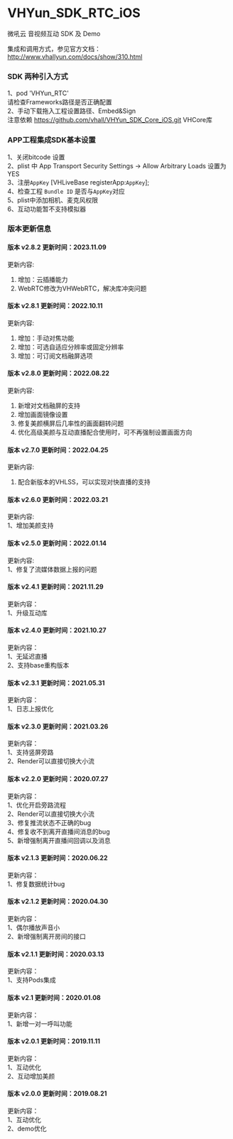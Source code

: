 # VHYun_SDK_RTC_iOS
微吼云 音视频互动 SDK 及 Demo <br>

集成和调用方式，参见官方文档：http://www.vhallyun.com/docs/show/310.html <br>

### SDK 两种引入方式
1、pod 'VHYun_RTC'<br>
  请检查Frameworks路径是否正确配置 <br>
2、手动下载拖入工程设置路径、Embed&Sign<br>
注意依赖 https://github.com/vhall/VHYun_SDK_Core_iOS.git VHCore库<br>

### APP工程集成SDK基本设置
1、关闭bitcode 设置<br>
2、plist 中 App Transport Security Settings -> Allow Arbitrary Loads 设置为YES<br>
3、注册`AppKey`  [VHLiveBase registerApp:`AppKey`]; <br>
4、检查工程 `Bundle ID` 是否与`AppKey`对应 <br>
5、plist中添加相机、麦克风权限 <br>
6、互动功能暂不支持模拟器 <br>

### 版本更新信息

#### 版本 v2.8.2 更新时间：2023.11.09
更新内容:<br>
1. 增加：云插播能力
2. WebRTC修改为VHWebRTC，解决库冲突问题


#### 版本 v2.8.1 更新时间：2022.10.11
更新内容:<br>
1. 增加：手动对焦功能
2. 增加：可选自适应分辨率或固定分辨率
3. 增加：可订阅文档融屏选项

#### 版本 v2.8.0 更新时间：2022.08.22
更新内容:<br>
1. 新增对文档融屏的支持
2. 增加画面镜像设置
3. 修复美颜横屏后几率性的画面翻转问题
4. 优化高级美颜与互动直播配合使用时，可不再强制设置画面方向

#### 版本 v2.7.0 更新时间：2022.04.25
更新内容:<br>
1. 配合新版本的VHLSS，可以实现对快直播的支持

#### 版本 v2.6.0 更新时间：2022.03.21
更新内容:<br>
1、增加美颜支持 <br>

#### 版本 v2.5.0 更新时间：2022.01.14
更新内容:<br>
1、修复了流媒体数据上报的问题 <br>

#### 版本 v2.4.1 更新时间：2021.11.29
更新内容：<br>
1、升级互动库<br>

#### 版本 v2.4.0 更新时间：2021.10.27
更新内容：<br>
1、无延迟直播<br>
2、支持base重构版本<br>

#### 版本 v2.3.1 更新时间：2021.05.31
更新内容：<br>
1、日志上报优化<br>

#### 版本 v2.3.0 更新时间：2021.03.26
更新内容：<br>
1、支持竖屏旁路<br>
2、Render可以直接切换大小流<br>

#### 版本 v2.2.0 更新时间：2020.07.27
更新内容：<br>
1、优化开启旁路流程<br>
2、Render可以直接切换大小流<br>
3、修复推流状态不正确的bug<br>
4、修复收不到离开直播间消息的bug<br>
5、新增强制离开直播间回调以及消息<br>

#### 版本 v2.1.3 更新时间：2020.06.22
更新内容：<br>
1、修复数据统计bug<br>

#### 版本 v2.1.2 更新时间：2020.04.30
更新内容：<br>
1、偶尔播放声音小<br>
2、新增强制离开房间的接口<br>

#### 版本 v2.1.1 更新时间：2020.03.13
更新内容：<br>
1、支持Pods集成<br>

#### 版本 v2.1 更新时间：2020.01.08
更新内容：<br>
1、新增一对一呼叫功能<br>

#### 版本 v2.0.1 更新时间：2019.11.11
更新内容：<br>
1、互动优化<br>
2、互动增加美颜<br>

#### 版本 v2.0.0 更新时间：2019.08.21
更新内容：<br>
1、互动优化<br>
2、demo优化<br>

